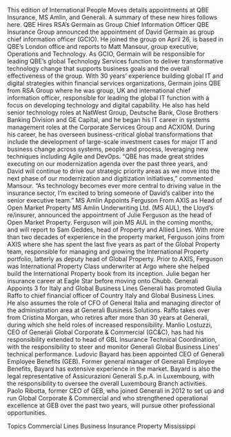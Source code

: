 This edition of International People Moves details appointments at QBE Insurance, MS Amlin, and Generali.
A summary of these new hires follows here.
QBE Hires RSA’s Germain as Group Chief Information Officer
QBE Insurance Group announced the appointment of David Germain as group chief information officer (GCIO). He joined the group on April 26, is based in QBE’s London office and reports to Matt Mansour, group executive, Operations and Technology.
As GCIO, Germain will be responsible for leading QBE’s global Technology Services function to deliver transformative technology change that supports business goals and the overall effectiveness of the group.
With 30 years’ experience building global IT and digital strategies within financial services organizations, Germain joins QBE from RSA Group where he was group, UK and international chief information officer, responsible for leading the global IT function with a focus on developing technology and digital capability.
He also has held senior technology roles at NatWest Group, Deutsche Bank, Close Brothers Banking Division and GE Capital, and he began his IT career in systems management roles at the Corporate Services Group and ACXIOM.
During his career, he has overseen business-critical global transformations that include the development of large-scale investment cases for major IT and business change across systems, people and process, leveraging new techniques including Agile and DevOps.
“QBE has made great strides executing on our modernization agenda over the past three years, and David will continue to drive our strategic priority areas as we move into the next phase of our modernization and digitization initiatives,” commented Mansour. “As technology becomes ever more central to driving value in the insurance sector, I’m excited to bring someone of David’s caliber into the senior executive team.”
MS Amlin Appoints Ferguson From AXIS as Head of Open Market Property
MS Amlin Underwriting Ltd. (MS AUL), the Lloyd’s re/insurer, announced the appointment of Julie Ferguson as the head of Open Market Property. Ferguson will join MS AUL in the coming months, and will report to Sam Geddes, head of Property and Allied Lines.
With more than two decades of experience in the property market, Ferguson joins from AXIS where she has spent the last five years as part of the Global Property team, responsible for managing and growing the International Property portfolio, latterly as deputy head of Global Property.
Prior to AXIS, Ferguson was International Property Class underwriter at Argo where she helped build the International Property book from its inception. Julie began her insurance career at Eagle Star before moving onto Chubb.
Generali Appoints 3 for Italy and Global Business Lines
Generali has promoted Giulia Raffo to chief financial officer of Country Italy and Global Business Lines. He also assumes the role of CFO of General Italia and managing director of the administration area at Generali Business Solutions.
Raffo takes over from Cristina Morgan, who retires after more than 30 years at Generali, during which she held roles of increased responsibility.
Manlio Lostuzzi, CEO of Generali Global Corporate & Commercial (GC&C), has had his responsibility extended to head of GBL Insurance Technical Coordination, with the responsibility to steer and monitor Generali Global Business Lines’ technical performance.
Ludovic Bayard has been appointed CEO of Generali Employee Benefits (GEB). Former general manager of Generali Employee Benefits, Bayard has extensive experience in the market. Bayard is also the legal representative of Assicurazioni Generali S.p.A. in Luxembourg, with the responsibility to oversee the overall Luxembourg Branch activities.
Paolo Ribotta, former CEO of GEB, who joined Generali in 2012 to set up and run Global Corporate & Commercial and who strengthened operational excellence at GEB over the past two years, will pursue other professional opportunities.

Topics
Commercial Lines
Business Insurance
Property
Mississippi
